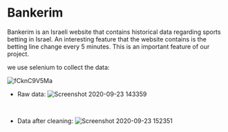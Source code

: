 # Bankerim 
Bankerim is an Israeli website that contains historical data regarding sports betting in Israel. An interesting feature that the website contains is the betting line change every 5 minutes. This is an important feature of our project.

we use selenium to collect the data:

![fCknC9V5Ma](https://user-images.githubusercontent.com/70581662/94001539-4f497e80-fda1-11ea-8af6-4f06238fae04.gif)
<br />


- Raw data:
![Screenshot 2020-09-23 143359](https://user-images.githubusercontent.com/70581662/94007301-ed414700-fda9-11ea-92e0-83e134d7f62e.png)
<br />

- Data after cleaning:
![Screenshot 2020-09-23 152351](https://user-images.githubusercontent.com/70581662/94011986-d7835000-fdb0-11ea-967f-7c59998da56e.png)

